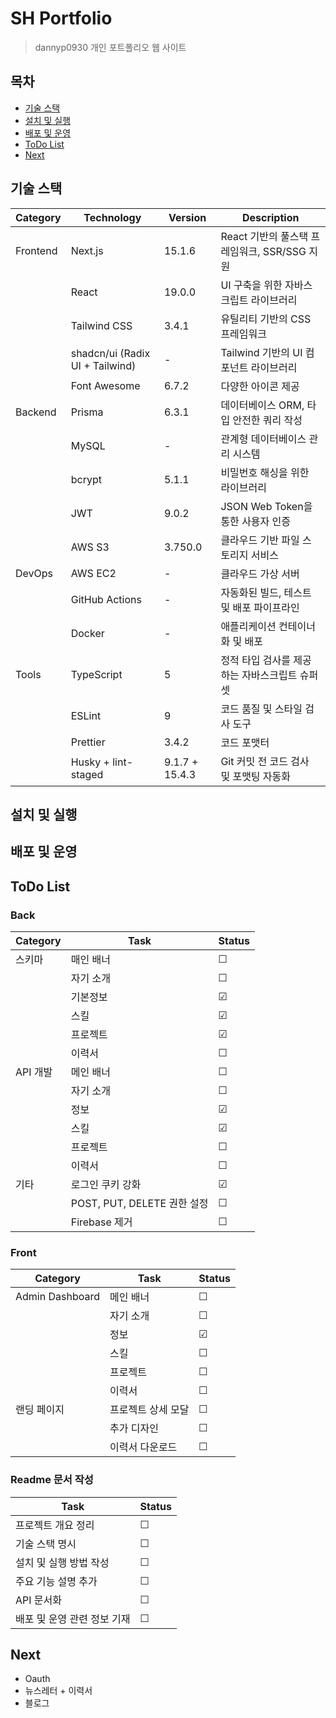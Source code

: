 # SH Portfolio
> dannyp0930 개인 포트폴리오 웹 사이트

## 목차
- [기술 스택](#기술-스택)
- [설치 및 실행](#설치-및-실행)
- [배포 및 운영](#배포-및-운영)
- [ToDo List](#todo-list)
- [Next](#next)

## 기술 스택

| Category | Technology                      | Version        | Description                                   |
| -------- | ------------------------------- | -------------- | --------------------------------------------- |
| Frontend | Next.js                         | 15.1.6         | React 기반의 풀스택 프레임워크, SSR/SSG 지원  |
|          | React                           | 19.0.0         | UI 구축을 위한 자바스크립트 라이브러리        |
|          | Tailwind CSS                    | 3.4.1          | 유틸리티 기반의 CSS 프레임워크                |
|          | shadcn/ui (Radix UI + Tailwind) | -              | Tailwind 기반의 UI 컴포넌트 라이브러리        |
|          | Font Awesome                    | 6.7.2          | 다양한 아이콘 제공                            |
| Backend  | Prisma                          | 6.3.1          | 데이터베이스 ORM, 타입 안전한 쿼리 작성       |
|          | MySQL                           | -              | 관계형 데이터베이스 관리 시스템               |
|          | bcrypt                          | 5.1.1          | 비밀번호 해싱을 위한 라이브러리               |
|          | JWT                             | 9.0.2          | JSON Web Token을 통한 사용자 인증             |
|          | AWS S3                          | 3.750.0        | 클라우드 기반 파일 스토리지 서비스            |
| DevOps   | AWS EC2                         | -              | 클라우드 가상 서버                            |
|          | GitHub Actions                  | -              | 자동화된 빌드, 테스트 및 배포 파이프라인      |
|          | Docker                          | -              | 애플리케이션 컨테이너화 및 배포               |
| Tools    | TypeScript                      | 5              | 정적 타입 검사를 제공하는 자바스크립트 슈퍼셋 |
|          | ESLint                          | 9              | 코드 품질 및 스타일 검사 도구                 |
|          | Prettier                        | 3.4.2          | 코드 포맷터                                   |
|          | Husky + lint-staged             | 9.1.7 + 15.4.3 | Git 커밋 전 코드 검사 및 포맷팅 자동화        |

## 설치 및 실행

## 배포 및 운영

## ToDo List

### Back
| Category | Task                        | Status |
| -------- | --------------------------- | ------ |
| 스키마   | 매인 배너                   | ☐      |
|          | 자기 소개                   | ☐      |
|          | 기본정보                    | ☑      |
|          | 스킬                        | ☑      |
|          | 프로젝트                    | ☑      |
|          | 이력서                      | ☐      |
| API 개발 | 메인 배너                   | ☐      |
|          | 자기 소개                   | ☐      |
|          | 정보                        | ☑      |
|          | 스킬                        | ☑      |
|          | 프로젝트                    | ☐      |
|          | 이력서                      | ☐      |
| 기타     | 로그인 쿠키 강화            | ☑      |
|          | POST, PUT, DELETE 권한 설정 | ☐      |
|          | Firebase 제거               | ☐      |

### Front
| Category        | Task               | Status |
| --------------- | ------------------ | ------ |
| Admin Dashboard | 메인 배너          | ☐      |
|                 | 자기 소개          | ☐      |
|                 | 정보               | ☑      |
|                 | 스킬               | ☐      |
|                 | 프로젝트           | ☐      |
|                 | 이력서             | ☐      |
| 랜딩 페이지     | 프로젝트 상세 모달 | ☐      |
|                 | 추가 디자인        | ☐      |
|                 | 이력서 다운로드    | ☐      |

### Readme 문서 작성
| Task                        | Status |
| --------------------------- | ------ |
| 프로젝트 개요 정리          | ☐      |
| 기술 스택 명시              | ☐      |
| 설치 및 실행 방법 작성      | ☐      |
| 주요 기능 설명 추가         | ☐      |
| API 문서화                  | ☐      |
| 배포 및 운영 관련 정보 기재 | ☐      |

## Next
- Oauth
- 뉴스레터 + 이력서
- 블로그